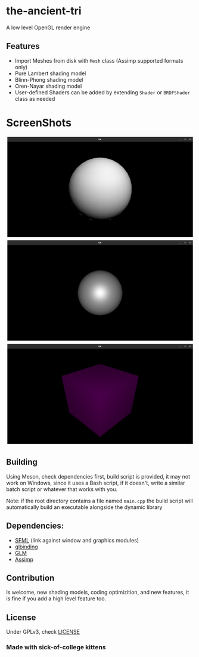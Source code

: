 # the-ancient-tri
A low level OpenGL render engine

## Features
- Import Meshes from disk with ``Mesh`` class (Assimp supported formats only)
- Pure Lambert shading model
- Blinn-Phong shading model
- Oren-Nayar shading model
- User-defined Shaders can be added by extending ``Shader`` or ``BRDFShader`` class as needed

# ScreenShots
![OrenNayer](snaps/Oren-Nayar-1.png)
![BlinnPhong](snaps/Blinn-Phong-1.png)
![Lambert](snaps/Lambert-1.png)

## Building
Using Meson, check dependencies first, build script is provided, it may not work on Windows, since it uses a Bash script, if it doesn't, write a similar batch script or whatever that works with you.

Note: if the root directory contains a file named ```main.cpp``` the build script will automatically build an executable alongside the dynamic library

## Dependencies:
- [SFML](https://www.sfml-dev.org/) (link against window and graphics modules)
- [glbinding](https://github.com/cginternals/glbinding)
- [GLM](https://github.com/g-truc/glm)
- [Assimp](https://github.com/assimp/assimp)

## Contribution
Is welcome, new shading models, coding optimizition, and new features, it is fine if you add a high level feature too.

## License
Under GPLv3, check [LICENSE](./LICENSE.md)

### Made with sick-of-college kittens
